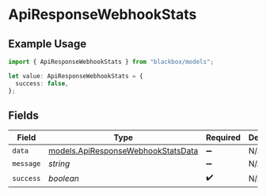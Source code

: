 # ApiResponseWebhookStats

## Example Usage

```typescript
import { ApiResponseWebhookStats } from "blackbox/models";

let value: ApiResponseWebhookStats = {
  success: false,
};
```

## Fields

| Field                                                                          | Type                                                                           | Required                                                                       | Description                                                                    |
| ------------------------------------------------------------------------------ | ------------------------------------------------------------------------------ | ------------------------------------------------------------------------------ | ------------------------------------------------------------------------------ |
| `data`                                                                         | [models.ApiResponseWebhookStatsData](../models/apiresponsewebhookstatsdata.md) | :heavy_minus_sign:                                                             | N/A                                                                            |
| `message`                                                                      | *string*                                                                       | :heavy_minus_sign:                                                             | N/A                                                                            |
| `success`                                                                      | *boolean*                                                                      | :heavy_check_mark:                                                             | N/A                                                                            |